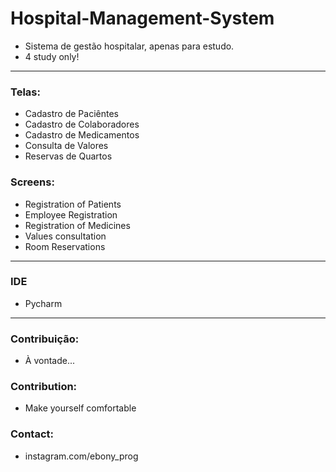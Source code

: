 # Hospital-Management-System
* Sistema de gestão hospitalar, apenas para estudo. 
* 4 study only!
---
### Telas:
* Cadastro de Paciêntes
* Cadastro de Colaboradores
* Cadastro de Medicamentos
* Consulta de Valores
* Reservas de Quartos
### Screens:
* Registration of Patients
* Employee Registration
* Registration of Medicines
* Values consultation
* Room Reservations
---
### IDE
* Pycharm
---
### Contribuição:
* À vontade... 
### Contribution:
* Make yourself comfortable

### Contact:
* instagram.com/ebony_prog
